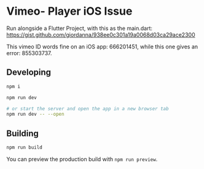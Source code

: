# Vimeo- Player iOS Issue

Run alongside a Flutter Project, with this as the main.dart: https://gist.github.com/giordanna/938ee0c301a19a0068d03ca29ace2300

This vimeo ID words fine on an iOS app: 666201451, while this one gives an error: 855303737.

## Developing

```bash
npm i

npm run dev

# or start the server and open the app in a new browser tab
npm run dev -- --open
```

## Building

```bash
npm run build
```

You can preview the production build with `npm run preview`.

